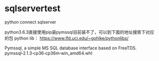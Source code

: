 # sqlservertest
python connect sqlserver

python3.6.3直接使用pip装pymssql目前装不了，可以到下面的地址搜索下对应的包
python lib： https://www.lfd.uci.edu/~gohlke/pythonlibs/

Pymssql, a simple MS SQL database interface based on FreeTDS.
pymssql‑2.1.3‑cp36‑cp36m‑win_amd64.whl
